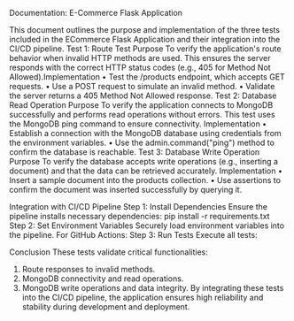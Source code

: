 Documentation: E-Commerce Flask Application 

This document outlines the purpose and implementation of the three tests included in the ECommerce Flask Application and their integration into the CI/CD pipeline. 
Test 1: Route Test 
Purpose 
To verify the application's route behavior when invalid HTTP methods are used. This ensures the server responds with the correct HTTP status codes (e.g., 405 for Method Not Allowed).Implementation 
• Test the /products endpoint, which accepts GET requests. 
• Use a POST request to simulate an invalid method. 
• Validate the server returns a 405 Method Not Allowed response. 
Test 2: Database Read Operation 
Purpose 
To verify the application connects to MongoDB successfully and performs read operations without errors. This test uses the MongoDB ping command to ensure connectivity. 
Implementation 
• Establish a connection with the MongoDB database using credentials from the environment 
variables. 
• Use the admin.command("ping") method to confirm the database is reachable. 
Test 3: Database Write Operation 
Purpose 
To verify the database accepts write operations (e.g., inserting a document) and that the data can be retrieved accurately. 
Implementation 
• Insert a sample document into the products collection. 
• Use assertions to confirm the document was inserted successfully by querying it. 

Integration with CI/CD Pipeline 
Step 1: Install Dependencies 
Ensure the pipeline installs necessary dependencies: 
pip install -r requirements.txt 
Step 2: Set Environment Variables 
Securely load environment variables into the pipeline. For GitHub Actions: 
Step 3: Run Tests 
Execute all tests: 

Conclusion 
These tests validate critical functionalities: 
1. Route responses to invalid methods. 
2. MongoDB connectivity and read operations. 
3. MongoDB write operations and data integrity. 
By integrating these tests into the CI/CD pipeline, the application ensures high reliability and 
stability during development and deployment. 
